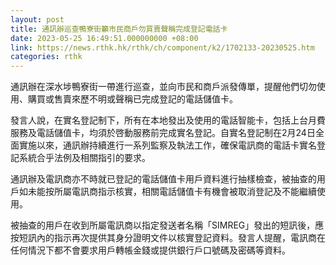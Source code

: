 ```yaml
---
layout: post
title: 通訊辦巡查鴨寮街籲市民商戶勿買賣聲稱完成登記電話卡
date: 2023-05-25 16:49:51.000000000 +08:00
link: https://news.rthk.hk/rthk/ch/component/k2/1702133-20230525.htm
categories: rthk
---
```


通訊辦在深水埗鴨寮街一帶進行巡查，並向市民和商戶派發傳單，提醒他們切勿使用、購買或售賣來歷不明或聲稱已完成登記的電話儲值卡。

發言人說，在實名登記制下，所有在本地發出及使用的電話智能卡，包括上台月費服務及電話儲值卡，均須於啓動服務前完成實名登記。自實名登記制在2月24日全面實施以來，通訊辦持續進行一系列監察及執法工作，確保電訊商的電話卡實名登記系統合乎法例及相關指引的要求。

通訊辦及電訊商亦不時就已登記的電話儲值卡用戶資料進行抽樣檢查，被抽查的用戶如未能按所屬電訊商指示核實，相關電話儲值卡有機會被取消登記及不能繼續使用。

被抽查的用戶在收到所屬電訊商以指定發送者名稱「SIMREG」發出的短訊後，應按短訊內的指示再次提供其身分證明文件以核實登記資料。發言人提醒，電訊商在任何情況下都不會要求用戶轉帳金錢或提供銀行戶口號碼及密碼等資料。
